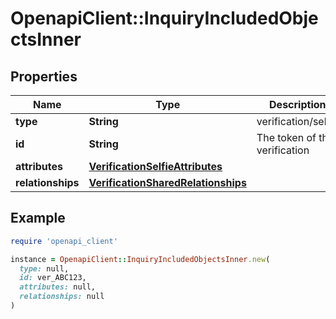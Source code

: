# OpenapiClient::InquiryIncludedObjectsInner

## Properties

| Name | Type | Description | Notes |
| ---- | ---- | ----------- | ----- |
| **type** | **String** | verification/selfie |  |
| **id** | **String** | The token of the verification |  |
| **attributes** | [**VerificationSelfieAttributes**](VerificationSelfieAttributes.md) |  |  |
| **relationships** | [**VerificationSharedRelationships**](VerificationSharedRelationships.md) |  | [optional] |

## Example

```ruby
require 'openapi_client'

instance = OpenapiClient::InquiryIncludedObjectsInner.new(
  type: null,
  id: ver_ABC123,
  attributes: null,
  relationships: null
)
```

